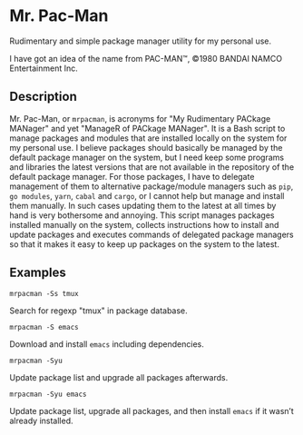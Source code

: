 # Mr. Pac-Man

Rudimentary and simple package manager utility for my personal use.

I have got an idea of the name from PAC-MAN™, ©1980 BANDAI NAMCO
Entertainment Inc.

## Description

Mr. Pac-Man, or `mrpacman`, is acronyms for "My Rudimentary PACkage
MANager" and yet "ManageR of PACkage MANager". It is a Bash script to
manage packages and modules that are installed locally on the system
for my personal use. I believe packages should basically be managed by
the default package manager on the system, but I need keep some
programs and libraries the latest versions that are not available in
the repository of the default package manager. For those packages, I
have to delegate management of them to alternative package/module
managers such as `pip`, `go modules`, `yarn`, `cabal` and `cargo`, or
I cannot help but manage and install them manually. In such cases
updating them to the latest at all times by hand is very bothersome
and annoying. This script manages packages installed manually on the
system, collects instructions how to install and update packages and
executes commands of delegated package managers so that it makes it
easy to keep up packages on the system to the latest.

## Examples

``` shell
mrpacman -Ss tmux
```
Search for regexp "tmux" in package database.

``` shell
mrpacman -S emacs
```
Download and install `emacs` including dependencies.

``` shell
mrpacman -Syu
```
Update package list and upgrade all packages afterwards.

``` shell
mrpacman -Syu emacs
```
Update package list, upgrade all packages, and then install `emacs` if
it wasn’t already installed.
